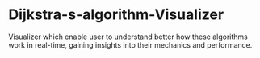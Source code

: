 # Dijkstra-s-algorithm-Visualizer
Visualizer which enable user to understand better how these algorithms work in real-time, gaining insights into their mechanics and performance.
